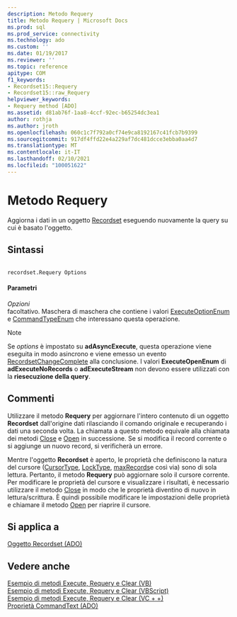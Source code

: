 ```yaml
---
description: Metodo Requery
title: Metodo Requery | Microsoft Docs
ms.prod: sql
ms.prod_service: connectivity
ms.technology: ado
ms.custom: ''
ms.date: 01/19/2017
ms.reviewer: ''
ms.topic: reference
apitype: COM
f1_keywords:
- Recordset15::Requery
- Recordset15::raw_Requery
helpviewer_keywords:
- Requery method [ADO]
ms.assetid: d81ab76f-1aa8-4ccf-92ec-b65254dc3ea1
author: rothja
ms.author: jroth
ms.openlocfilehash: 060c1c7f792a0cf74e9ca8192167c41fcb7b9399
ms.sourcegitcommit: 917df4ffd22e4a229af7dc481dcce3ebba0aa4d7
ms.translationtype: MT
ms.contentlocale: it-IT
ms.lasthandoff: 02/10/2021
ms.locfileid: "100051622"
---
```

# <a name="requery-method"></a>Metodo Requery
Aggiorna i dati in un oggetto [Recordset](./recordset-object-ado.md) eseguendo nuovamente la query su cui è basato l'oggetto.  
  
## <a name="syntax"></a>Sintassi  
  
```  
  
recordset.Requery Options  
```  
  
#### <a name="parameters"></a>Parametri  
 *Opzioni*  
 facoltativo. Maschera di maschera che contiene i valori [ExecuteOptionEnum](./executeoptionenum.md) e [CommandTypeEnum](./commandtypeenum.md) che interessano questa operazione.  
  
> [!NOTE]
>  Se *options* è impostato su **adAsyncExecute**, questa operazione viene eseguita in modo asincrono e viene emesso un evento [RecordsetChangeComplete](./willchangerecordset-and-recordsetchangecomplete-events-ado.md) alla conclusione. I valori **ExecuteOpenEnum** di **adExecuteNoRecords** o **adExecuteStream** non devono essere utilizzati con la **riesecuzione della query**.  
  
## <a name="remarks"></a>Commenti  
 Utilizzare il metodo **Requery** per aggiornare l'intero contenuto di un oggetto **Recordset** dall'origine dati rilasciando il comando originale e recuperando i dati una seconda volta. La chiamata a questo metodo equivale alla chiamata dei metodi [Close](./close-method-ado.md) e [Open](./open-method-ado-recordset.md) in successione. Se si modifica il record corrente o si aggiunge un nuovo record, si verificherà un errore.  
  
 Mentre l'oggetto **Recordset** è aperto, le proprietà che definiscono la natura del cursore ([CursorType](./cursortype-property-ado.md), [LockType](./locktype-property-ado.md), [maxRecords](./maxrecords-property-ado.md)e così via) sono di sola lettura. Pertanto, il metodo **Requery** può aggiornare solo il cursore corrente. Per modificare le proprietà del cursore e visualizzare i risultati, è necessario utilizzare il metodo [Close](./close-method-ado.md) in modo che le proprietà diventino di nuovo in lettura/scrittura. È quindi possibile modificare le impostazioni delle proprietà e chiamare il metodo [Open](./open-method-ado-recordset.md) per riaprire il cursore.  
  
## <a name="applies-to"></a>Si applica a  
 [Oggetto Recordset (ADO)](./recordset-object-ado.md)  
  
## <a name="see-also"></a>Vedere anche  
 [Esempio di metodi Execute, Requery e Clear (VB)](./execute-requery-and-clear-methods-example-vb.md)   
 [Esempio di metodi Execute, Requery e Clear (VBScript)](./execute-requery-and-clear-methods-example-vbscript.md)   
 [Esempio di metodi Execute, Requery e Clear (VC + +)](./execute-requery-and-clear-methods-example-vc.md)   
 [Proprietà CommandText (ADO)](./commandtext-property-ado.md)